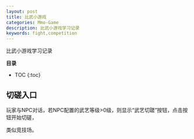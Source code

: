 ```yaml
---
layout: post
title: 比武小游戏
categories: Mmo-Game
description: 比武小游戏学习记录
keywords: fight,competition
---
```


比武小游戏学习记录

**目录**

* TOC
{:toc}

## 切磋入口

玩家与NPC对话，若NPC配置的武艺等级>0级，则显示“武艺切蹉”按钮，点击按钮开始切磋，

类似竞技场。
